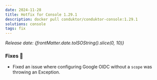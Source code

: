 ```yaml
---
date: 2024-11-28
title: Hotfix for Console 1.29.1
description: docker pull conduktor/conduktor-console:1.29.1
solutions: console
tags: fix
---
```


*Release date: {frontMatter.date.toISOString().slice(0, 10)}*

### Fixes 🔨
- Fixed an issue where configuring Google OIDC without a `scope` was throwing an Exception.
